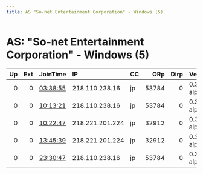 ```yaml
---
title: AS "So-net Entertainment Corporation" - Windows (5)
---
```


# AS: "So-net Entertainment Corporation" - Windows (5)

|   Up |   Ext | JoinTime                                                                                            | IP              | CC   |   ORp |   Dirp | Version       | Contact   | Nickname   |   eFamMembers |
|-----:|------:|:----------------------------------------------------------------------------------------------------|:----------------|:-----|------:|-------:|:--------------|:----------|:-----------|--------------:|
|    0 |     0 | [03:38:55](https://metrics.torproject.org/rs.html#details/A940C90D9FC0301DCA63C4FAC79E4109DD28D3D1) | 218.110.238.16  | jp   | 53784 |      0 | 0.3.3.3-alpha | None      | default    |             1 |
|    0 |     0 | [10:13:21](https://metrics.torproject.org/rs.html#details/E8095CFE927E83F6783E348F00E8F5D72175F1BE) | 218.110.238.16  | jp   | 53784 |      0 | 0.3.3.3-alpha | None      | default    |             1 |
|    0 |     0 | [10:22:47](https://metrics.torproject.org/rs.html#details/198658DE8B2F20B7BF7FD0076B18C9866960FC5C) | 218.221.201.224 | jp   | 32912 |      0 | 0.3.3.3-alpha | None      | default    |             1 |
|    0 |     0 | [13:45:39](https://metrics.torproject.org/rs.html#details/4955A578CFB6FB645FCCAF15EEA4E0BEEF67703A) | 218.221.201.224 | jp   | 32912 |      0 | 0.3.3.3-alpha | None      | default    |             1 |
|    0 |     0 | [23:30:47](https://metrics.torproject.org/rs.html#details/38C6F37616A72B5D33EE34F3E0AB0FA54821D114) | 218.110.238.16  | jp   | 53784 |      0 | 0.3.3.3-alpha | None      | default    |             1 |

